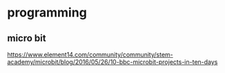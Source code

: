 # programming

## micro bit

https://www.element14.com/community/community/stem-academy/microbit/blog/2016/05/26/10-bbc-microbit-projects-in-ten-days

